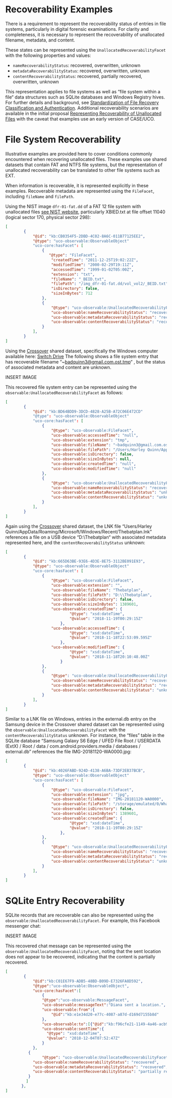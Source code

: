
# Recoverability Examples

There is a requirement to represent the recoverability status of entries in file systems, particularly in digital forensic examinations. 
For clarity and completeness, it is necessary to represent the recoverability of unallocated filename, metadata, and content.

These states can be represented using the `UnallocatedRecoverabilityFacet` with the following properties and values:

* `nameRecoverabilityStatus`: recovered, overwritten, unknown
* `metadataRecoverabilityStatus`: recovered, overwritten, unknown 
* `contentRecoverabilityStatus`: recovered, partially recovered, overwritten, unknown

This representation applies to file systems as well as “file system within a file“ data structures such as SQLite databases and Windows Registry hives.
For further details and background, see [Standardization of File Recovery Classification and Authentication](https://www.nist.gov/publications/standardization-file-recovery-classification-and-authentication). Additional recoverability scenarios are available in the initial proposal [Representing Recoverability of Unallocated Files](https://caseontology.org/resources/references/Representing%20Recoverability%20of%20Unallocated%20Files%20using%20CASE%20UCO%2031Jan2018.pdf) with the caveat that examples use an early version of CASE/UCO.

# File System Recoverability

Illustrative examples are provided here to cover conditions commonly encountered when recovering unallocated files. These examples use shared datasets that contain FAT and NTFS file systems, but the representation of unallocated recoverability can be translated to other file systems such as EXT. 

When information is recoverable, it is represented explicitly in these examples. Recoverable metadata are represented using the `FileFacet`, including `fileName` and `filePath`.

Using the NIST image `dfr-01-fat.dd` of a FAT 12 file system with unallocated files [see NIST website](https://cfreds-archive.nist.gov/dfr-test-images.html), particularly XBIED.txt at file offset 11040 (logical sector 170, physical sector 298):

```json
[
        {
            "@id": "kb:CB0354F5-2DBD-4C02-8A6C-011B77125EE2",
            "@type": "uco-observable:ObservableObject"
            "uco-core:hasFacet": [
                {
                   "@type": "FileFacet",
                    "createdTime": "2011-12-25T19:02:22Z",
                    "modifiedTime": "2000-02-29T19:11Z",
                    "accessedTime": "1999-01-02T05:00Z",
                    "extension": "txt",
                    "fileName": "_BEID.txt",
                    "filePath": "/img_dfr-01-fat.dd/vol_vol2/_BEID.txt",
                    "isDirectory": false,
                    "sizeInBytes": 712
                },
                {
                    "@type": "uco-observable:UnallocatedRecoverabilityFacet",
                    "uco-observable:nameRecoverabilityStatus": "recovered",
                    "uco-observable:metadataRecoverabilityStatus": "recovered",
                    "uco-observable:contentRecoverabilityStatus": "recovered"
                }
            ],
        }
]
```

Using the [Crossover](https://caseontology.org/examples/crossover/) shared dataset, specifically the Windows computer available here: [Switch Drive](https://drive.switch.ch/index.php/s/0c7BiyQZRKOtMMq)
The following shows a file system entry that has recoverable filename “~badquinn3@gmail.com.ost.tmp“ , but the status of associated metadata and content are unknown.

INSERT IMAGE

This recovered file system entry can be represented using the `observable:UnallocatedRecoverabilityFacet` as follows:

```json
[
        {
            "@id": "kb:BD64BDD9-3DCD-4828-A25B-A72C06E472CD"
            "@type": "uco-observable:ObservableObject"
            "uco-core:hasFacet": [
                {
                    "@type": "uco-observable:FileFacet",
                    "uco-observable:accessedTime": "null",
                    "uco-observable:extension": "tmp",
                    "uco-observable:fileName": "~badquinn3@gmail.com.ost.tmp",
                    "uco-observable:filePath": "/Users/Harley Quinn/AppData/Local/Microsoft/Outlook/badquinn3@gmail.com.ost",
                    "uco-observable:isDirectory": false,
                    "uco-observable:sizeInBytes": null,
                    "uco-observable:createdTime": "null",
                    "uco-observable:modifiedTime": "null"
                },
                {
                    "@type": "uco-observable:UnallocatedRecoverabilityFacet",
                    "uco-observable:nameRecoverabilityStatus": "recovered",
                    "uco-observable:metadataRecoverabilityStatus": "unknown",
                    "uco-observable:contentRecoverabilityStatus": "unknown"
                }
            ],
        }
]
```

Again using the [Crossover](https://caseontology.org/examples/crossover/) shared dataset, the LNK file “Users/Harley Quinn/AppData/Roaming/Microsoft/Windows/Recent/Thebatplan.lnk” references a file on a USB device “D:\Thebatplan“ with associated metadata represented here, and the `contentRecoverabilityStatus` unknown:

```json
[
        {        
            "@id": "kb:665D63BE-93E6-4D3E-8E75-3112BE091E93",
            "@type": "uco-observable:ObservableObject"
            "uco-core:hasFacet": [
                {
                    "@type": "uco-observable:FileFacet",
                    "uco-observable:extension": "",
                    "uco-observable:fileName": "Thebatplan",
                    "uco-observable:filePath": "D:\\Thebatplan",
                    "uco-observable:isDirectory": false,
                    "uco-observable:sizeInBytes": 1389601,
                    "uco-observable:createdTime": {
                            "@type": "xsd:dateTime",
                            "@value": "2018-11-19T00:29:15Z"
                        },
                    "uco-observable:accessedTime": {
                            "@type": "xsd:dateTime",
                            "@value": "2018-11-18T22:53:09.595Z"
                        },
                    "uco-observable:modifiedTime": {
                            "@type": "xsd:dateTime",
                            "@value": "2018-11-18T20:10:48.00Z"
                        }
                },
                {
                    "@type": "uco-observable:UnallocatedRecoverabilityFacet",
                    "uco-observable:nameRecoverabilityStatus": "recovered",
                    "uco-observable:metadataRecoverabilityStatus": "recovered",
                    "uco-observable:contentRecoverabilityStatus": "unknown"
                }
            ],
        }
]
```

Similar to a LNK file on Windows, entries in the external.db entry on the Samsung device in the Crossover shared dataset can be represented using the `observable:UnallocatedRecoverabilityFacet` with the `contentRecoverabilityStatus` unknown. For instance, the “files” table in the SQLite database “Samsung Galaxy S6 Edge / UFED File Root / USERDATA (ExtX) / Root / data / com.android.providers.media / databases / external.db” references the file IMG-20181120-WA0000.jpg:

```json
[
        {        
            "@id": "kb:4026FABD-924D-4138-A6BA-73DF2EB37BCB",
            "@type": "uco-observable:ObservableObject"
            "uco-core:hasFacet": [
                {
                    "@type": "uco-observable:FileFacet",
                    "uco-observable:extension": "jpg",
                    "uco-observable:fileName": "IMG-20181120-WA0000",
                    "uco-observable:filePath": "/storage/emulated/0/WhatsApp/Media/WhatsApp Images/Sent/IMG-20181120-WA0000.jpg",
                    "uco-observable:isDirectory": false,
                    "uco-observable:sizeInBytes": 1389601,
                    "uco-observable:createdTime": {
                            "@type": "xsd:dateTime",
                            "@value": "2018-11-19T00:29:15Z"
                        },
                },
                {
                    "@type": "uco-observable:UnallocatedRecoverabilityFacet",
                    "uco-observable:nameRecoverabilityStatus": "recovered",
                    "uco-observable:metadataRecoverabilityStatus": "recovered",
                    "uco-observable:contentRecoverabilityStatus": "unknown"
                }
            ],
        }
]
```

# SQLite Entry Recoverability

SQLite records that are recoverable can also be represented using the `observable:UnallocatedRecoverabilityFacet`. For example, this Facebook messenger chat:

INSERT IMAGE

This recovered chat message can be represented using the `observable:UnallocatedRecoverabilityFacet`, noting that the sent location does not appear to be recovered, indicating that the content is partially recovered.

```json
[
        { 
        	"@id":"kb:C01E67F9-ADB5-48BD-B09D-E7326FA8D592", 
        	"@type":"uco-observable:ObservableObject",
        	"uco-core:hasFacet":[ 
        		{ 
        		"@type":"uco-observable:MessageFacet", 
        		"uco-observable:messageText":"Diana sent a location.", 
        		"uco-observable:from":{
        			"@id":"kb:e1e34d20-e77c-4087-a87d-d169d7155b8d"
        		},
        		"uco-observable:to":[{"@id":"kb:f96cfe21-1149-4a46-acb9-7299152c776b"}], 
        		"uco-observable:sentTime":{
        		  "@type": "xsd:dateTime", 
        		  "@value": "2018-12-04T07:52:47Z"
        		} 
        	},
          {
        		"@type": "uco-observable:UnallocatedRecoverabilityFacet",
            "uco-observable:nameRecoverabilityStatus": "recovered",
            "uco-observable:metadataRecoverabilityStatus": "recovered",
            "uco-observable:contentRecoverabilityStatus": "partially recovered"
          }
         ] 
       },
]
```

